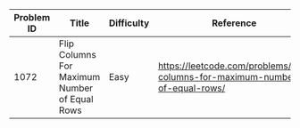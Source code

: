 | Problem ID | Title | Difficulty | Reference
| --- | --- | --- | ---
| 1072 | Flip Columns For Maximum Number of Equal Rows | Easy | https://leetcode.com/problems/flip-columns-for-maximum-number-of-equal-rows/
